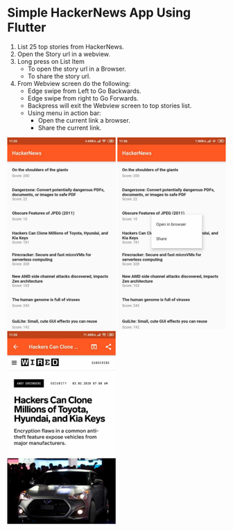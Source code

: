# Simple HackerNews App Using Flutter

1. List 25 top stories from HackerNews.
2. Open the Story url in a webview.
3. Long press on List Item
    + To open the story url in a Browser.
    + To share the story url.
4. From Webview screen do the following:
    + Edge swipe from Left to Go Backwards.
    + Edge swipe from right to Go Forwards.
    + Backpress will exit the Webview screen to top stories list.
    + Using menu in action bar: 
        + Open the current link a browser.
        + Share the current link.

<img src="./images/screen1.jpg" width="250"> <img src="./images/screen2.jpg" width="250"> <img src="./images/screen3.jpg" width="250">